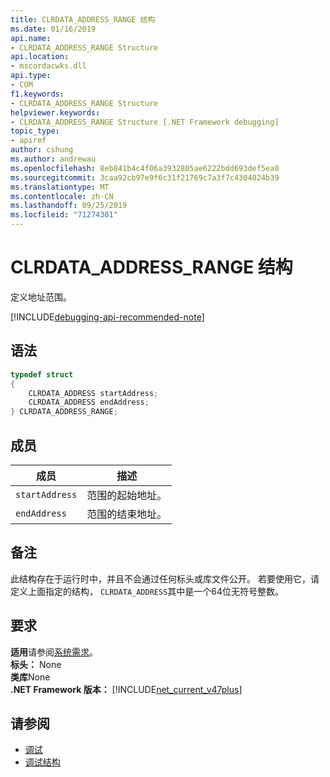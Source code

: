 ```yaml
---
title: CLRDATA_ADDRESS_RANGE 结构
ms.date: 01/16/2019
api.name:
- CLRDATA_ADDRESS_RANGE Structure
api.location:
- mscordacwks.dll
api.type:
- COM
f1.keywords:
- CLRDATA_ADDRESS_RANGE Structure
helpviewer.keywords:
- CLRDATA_ADDRESS_RANGE Structure [.NET Framework debugging]
topic_type:
- apiref
author: cshung
ms.author: andrewau
ms.openlocfilehash: 8eb841b4c4f06a3932805ae6222bdd693def5ea0
ms.sourcegitcommit: 3caa92cb97e9f6c31f21769c7a3f7c4304024b39
ms.translationtype: MT
ms.contentlocale: zh-CN
ms.lasthandoff: 09/25/2019
ms.locfileid: "71274301"
---
```

# <a name="clrdata_address_range-structure"></a>CLRDATA_ADDRESS_RANGE 结构

定义地址范围。

[!INCLUDE[debugging-api-recommended-note](../../../../includes/debugging-api-recommended-note.md)]

## <a name="syntax"></a>语法

```cpp
typedef struct
{
    CLRDATA_ADDRESS startAddress;
    CLRDATA_ADDRESS endAddress;
} CLRDATA_ADDRESS_RANGE;
```

## <a name="members"></a>成员

| 成员         | 描述                     |
| -------------- | ------------------------------- |
| `startAddress` | 范围的起始地址。 |
| `endAddress`   | 范围的结束地址。   |

## <a name="remarks"></a>备注

此结构存在于运行时中，并且不会通过任何标头或库文件公开。 若要使用它，请定义上面指定的结构， `CLRDATA_ADDRESS`其中是一个64位无符号整数。

## <a name="requirements"></a>要求

**适用**请参阅[系统需求](../../get-started/system-requirements.md)。  
**标头：** None  
**类库**None  
**.NET Framework 版本：** [!INCLUDE[net_current_v47plus](../../../../includes/net-current-v47plus.md)]  

## <a name="see-also"></a>请参阅

- [调试](index.md)
- [调试结构](debugging-structures.md)
